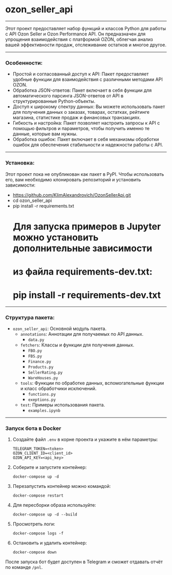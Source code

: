 # ozon_seller_api

___
Этот проект предоставляет набор функций и классов Python для работы с API Ozon Seller и Ozon Performance API. Он
предназначен для
упрощения взаимодействия с платформой OZON, облегчая анализ вашей эффективности продаж, отслеживание остатков и многое
другое.
___

### Особенности:

* Простой и согласованный доступ к API: Пакет предоставляет удобные функции для взаимодействия с различными методами API
  OZON.
* Обработка JSON-ответов: Пакет включает в себя функции для автоматического парсинга JSON-ответов от API в
  структурированные Python-объекты.
* Доступ к широкому спектру данных: Вы можете использовать пакет для получения данных о заказах, товарах, остатках,
  рейтинге магазина, статистике продаж и финансовых транзакциях.
* Гибкость и настройка: Пакет позволяет настроить запросы к API с помощью фильтров и параметров, чтобы получить именно
  те данные, которые вам нужны.
* Обработка ошибок: Пакет включает в себя механизмы обработки ошибок для обеспечения стабильности и надежности работы с
  API.

___

### Установка:

Этот проект пока не опубликован как пакет в PyPI. Чтобы использовать его, вам необходимо клонировать репозиторий и
установить зависимости:

- https://github.com/KlimAlexandrovich/OzonSellerApi.git
- cd ozon_seller_api
- pip install -r requirements.txt
  # Для запуска примеров в Jupyter можно установить дополнительные зависимости
  # из файла requirements-dev.txt:
  # pip install -r requirements-dev.txt

___

### Структура пакета:

* `ozon_seller_api`: Основной модуль пакета.
    * `annotations`: Аннотации для получаемых по API данных.
        * `data.py`
    * `fetchers`: Классы и функции для получения данных.
        * `FBO.py`
        * `FBS.py`
        * `Finance.py`
        * `Products.py`
        * `SellerRating.py`
        * `WareHouses.py`
    * `tools`: Функции по обработке данных, вспомогательные функции и класс обработчики исключений.
        * `functions.py`
        * `exeptions.py`
    * `test`: Примеры использования пакета.
        * `examples.ipynb`


___

### Запуск бота в Docker

1. Создайте файл `.env` в корне проекта и укажите в нём параметры:
   ```
   TELEGRAM_TOKEN=<token>
   OZON_CLIENT_ID=<client_id>
   OZON_API_KEY=<api_key>
   ```
2. Соберите и запустите контейнер:
   ```
   docker-compose up -d
   ```
3. Перезапустить контейнер можно командой:
   ```
   docker-compose restart
   ```
4. Для пересборки образа используйте:
   ```
   docker-compose up -d --build
   ```
5. Просмотреть логи:
   ```
   docker-compose logs -f
   ```
6. Остановить и удалить контейнер:
   ```
   docker-compose down
   ```

После запуска бот будет доступен в Telegram и сможет отдавать отчёт по команде `/pnl`.
